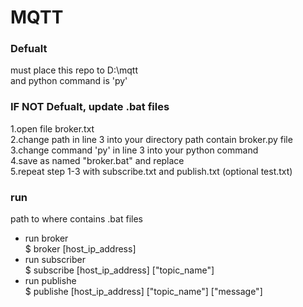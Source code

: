# MQTT  

### Defualt
must place this repo to D:\mqtt  
and python command is 'py'

### IF NOT Defualt, update .bat files
1.open file broker.txt  
2.change path in line 3 into your directory path contain broker.py file  
3.change command 'py' in line 3 into your python command  
4.save as named "broker.bat" and replace  
5.repeat step 1-3 with subscribe.txt and publish.txt (optional test.txt)
  
### run  
path to where contains .bat files
- run broker  
$ broker [host_ip_address]  
- run subscriber  
$ subscribe [host_ip_address] ["topic_name"]  
- run publishe  
$ publishe [host_ip_address] ["topic_name"] ["message"]  
